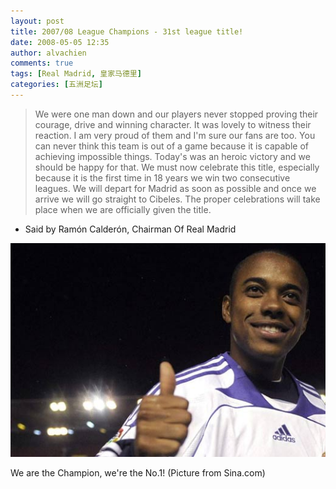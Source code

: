 ```yaml
---
layout: post
title: 2007/08 League Champions - 31st league title!
date: 2008-05-05 12:35
author: alvachien
comments: true
tags: [Real Madrid, 皇家马德里]
categories: [五洲足坛]
---
```


> We were one man down and our players never stopped proving their courage, drive and winning character. It was lovely to witness their reaction. I am very proud of them and I'm sure our fans are too. You can never think this team is out of a game because it is capable of achieving impossible things. Today's was an heroic victory and we should be happy for that. We must now celebrate this title, especially because it is the first time in 18 years we win two consecutive leagues. We will depart for Madrid as soon as possible and once we arrive we will go straight to Cibeles. The proper celebrations will take place when we are officially given the title.
- Said by Ramón Calderón, Chairman Of Real Madrid


![We are the champion](/assets/uploads/2008/05/U2757P6T12D3641326F44DT20080505085626.jpg)

We are the Champion, we're the No.1! (Picture from Sina.com)

